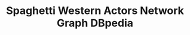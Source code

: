 ---
related: /info/spaghetti-western-actors-dbpedia/
title: Spaghetti Western Actors Network Graph DBpedia
description: This is an undirected graph of co-occurrences of actors who appeared in one or more Spaghetti Western films based on data from DBpedia retrieved on August 4, 2015.
template: vis/sigma.html
created: 2015-08-06 14:15:01
scripts:
- /js/spaghetti-western-actors-dbpedia.js
image: spaghetti-western-actors-dbpedia-graph.png
poster:
    url: http://www.zazzle.com/spaghetti_western_actors_dbpedia_network_poster-228454665382167754?rf=238355915198956003&tc=xpdt
    image: http://rlv.zcache.com/spaghetti_western_actors_dbpedia_network_poster-r22250723c0d64938a128aa691c6890f9_wvu_8byvr_325.jpg
    title: Spaghetti Western Actors Poster
---
